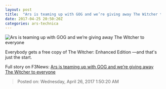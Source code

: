 ```yaml
---
layout: post
title:  "Ars is teaming up with GOG and we’re giving away The Witcher to everyone"
date: 2017-04-25 20:50:20Z
categories: ars-technica
---
```


![Ars is teaming up with GOG and we’re giving away The Witcher to everyone](https://cdn.arstechnica.net/wp-content/uploads/2017/04/witcherre-732x380.png)

Everybody gets a free copy of The Witcher: Enhanced Edition —and that's just the start.


Full story on F3News: [Ars is teaming up with GOG and we’re giving away The Witcher to everyone](http://www.f3nws.com/n/cPdVvD)

> Posted on: Wednesday, April 26, 2017 1:50:20 AM
